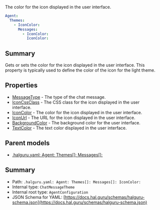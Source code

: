 <!--
title: IconColor
description: The color for the icon displayed in the user interface.
version: 1.0.0+985fa281609b0afa8cea033581aabacb4efd2baa
generated: true
date: 2025-04-05T19:13:16Z
node: This file is generated by the command-line program: `halguru manual --generate-docs`
-->


The color for the icon displayed in the user interface.

```yaml
Agent:
  Themes:
    - IconColor:
      Messages:
        - IconColor:
          IconColor:
```

## Summary

Gets or sets the color for the icon displayed in the user interface.
This property is typically used to define the color of the icon
for the light theme.

## Properties

* [MessageType]((halguru)-agent-themes-list-messages-list-messagetype.md) - The type of the chat message.
* [IconCssClass]((halguru)-agent-themes-list-messages-list-iconcssclass.md) - The CSS class for the icon displayed in the user interface.
* [IconColor]((halguru)-agent-themes-list-messages-list-iconcolor.md) - The color for the icon displayed in the user interface.
* [IconUrl]((halguru)-agent-themes-list-messages-list-iconurl.md) - The URL for the icon displayed in the user interface.
* [BackgroundColor]((halguru)-agent-themes-list-messages-list-backgroundcolor.md) - The background color for the user interface.
* [TextColor]((halguru)-agent-themes-list-messages-list-textcolor.md) - The text color displayed in the user interface.

## Parent models

* [.halguru.yaml: Agent: Themes[]: Messages[]:]((halguru)-agent-themes-list-messages-list.md)
## Summary

* Path: `.halguru.yaml: Agent: Themes[]: Messages[]: IconColor:`
* Internal type: `ChatMessageTheme`
* Internal root type: `AgentConfiguration`
* JSON Schema for YAML: [https://docs.hal.guru/schemas/halguru-schema.json](https://docs.hal.guru/schemas/halguru-schema.json)
